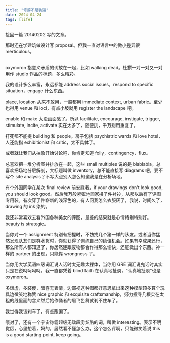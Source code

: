 ```yaml
---
title: "修辞不是装逼"
date: 2024-04-24
tags: [life]
---
```


捡回一篇 20140202 写的文章。

那时还在学建筑做设计写 proposal。但我一直对语言中的微小差异很 merticulous。

##

oxymoron 指意义矛盾的词放在一起，比如 walking dead。杜撰一对一对又一对用作 studio 作品的标题，多么精彩。

我的设计多么丰富，永远都能 address social issues，respond to specific situation，engage 什么东西。

place, location 从来不敢用，一般都用 immediate context, urban fabric。至少也得用 venue 和 loci，有点小坡就用 register the landscape 吧。

enable 和 make 太没画面感了。所以 facilitate, encourage, instigate, trigger, stimulate, incite, activate 实在太多了，随便挑，千万别用重复了。

打死都不能提 building 和 people。房子包括 psychiatric wards 和 love hotel，人还能指 exhibitionist 和 critic，太不具体了。

或者就让我们从抽象开始讨论吧，你肯定知道 folly，contingency，flux。

总喜欢把一堆分析图并排放在一起，这些 small multiples 说的是 blablabla。总喜欢把场地分层解剖，大标题叫做 inventory，总不能直接写 diagrams 吧，要不写个 site analysis？不写大点别人怎么知道我是在分析场地。

有个外国同学在某次 final review 前安慰我，if your drawings don't look good, you should look good。然后我万般紧张地回家换了件衬衫，从那以后有了评图专用装。有次穿了件崭新的浅深色的，有人问我怎么衣服灰了，我说，时间久了，drawing 的 ink 染的。

我还非常喜欢去看外国各种美女的评图，最差的结果就是心情特别特别好。beauty is strategic。

当你对一个 assignment 特别有把握时，不妨找几个猪一样的队友。或者当你猛然发现队友们是群水货时，你就获得了训练自己的绝佳机会。如果有幸成果还行，那么所有人都知道了，你居然连跟废物都合作得那么愉快，还能做出个东西。神一样的 partner 的出现，只能靠 wrongness 了。

当你用大学英语四级词汇说人话时太无趣太裸体，当你用 GRE 词汇说鬼话时其实只是在说呵呵呵呵。我一直都凭着 blind faith 在认真地扯淡，“认真地扯淡”也是 oxymoron。

多谦虚，多装傻，暗喜无表情，边鄙视这种图都好意思拿出来这种模型顶多算个玩具边微笑地称赞 nice graphic 和 exquisite craftsmanship，努力搜寻几根实在太粗的线里面的含义然后始作俑者的眉飞色舞就刹不住车了。

我觉得我该刹车了，有点跑偏了。

哦对了，还有一个宇宙称霸超级无敌霹雳炫酷的词，叫做 interesting。表示不明觉厉，心里想着，妈的，居然看不懂怎么办，这个怎么评啊，只能微笑着说 this is a good starting point, keep going。

